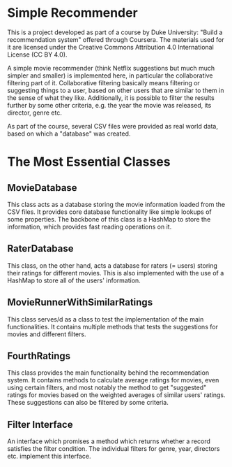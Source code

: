 # Simple Recommender
This is a project developed as part of a course by Duke University: "Build a recommendation system" offered through Coursera. The materials used for it are licensed under the Creative Commons Attribution 4.0 International License (CC BY 4.0).

A simple movie recommender (think Netflix suggestions but much much simpler and smaller) is implemented here, in particular the collaborative filtering part of it. Collaborative filtering basically means filtering or suggesting things to a user, based on other users that are similar to them in the sense of what they like. Additionally, it is possible to filter the results further by some other criteria, e.g. the year the movie was released, its director, genre etc. 

As part of the course, several CSV files were provided as real world data, based on which a "database" was created. 

# The Most Essential Classes
## MovieDatabase
This class acts as a database storing the movie information loaded from the CSV files. It provides core database functionality like simple lookups of some properties. The backbone of this class is a HashMap to store the information, which provides fast reading operations on it.

## RaterDatabase
This class, on the other hand, acts a database for raters (= users) storing their ratings for different movies. This is also implemented with the use of a HashMap to store all of the users' information. 

## MovieRunnerWithSimilarRatings
This class serves/d as a class to test the implementation of the main functionalities. It contains multiple methods that tests the suggestions for movies and different filters. 

## FourthRatings
This class provides the main functionality behind the recommendation system. It contains methods to calculate average ratings for movies, even using certain filters, and most notably the method to get "suggested" ratings for movies based on the weighted averages of similar users' ratings. These suggestions can also be filtered by some criteria.

## Filter Interface
An interface which promises a method which returns whether a record satisfies the filter condition. The individual filters for genre, year, directors etc. implement this interface.
